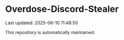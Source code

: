 # Overdose-Discord-Stealer

Last updated: 2025-06-10 11:48:50

This repository is automatically maintained.
